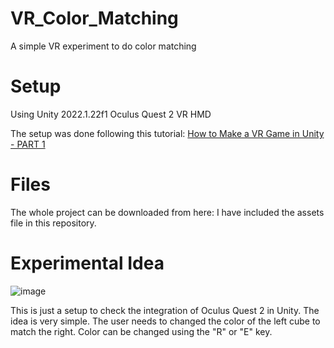 # VR_Color_Matching
A simple VR experiment to do color matching

# Setup
Using Unity 2022.1.22f1
Oculus Quest 2 VR HMD

The setup was done following this tutorial: [How to Make a VR Game in Unity - PART 1](https://youtu.be/HhtTtvBF5bI?list=PLpEoiloH-4eP-OKItF8XNJ8y8e1asOJud&t=8)

# Files
The whole project can be downloaded from here:
I have included the assets file in this repository.

# Experimental Idea

![image](https://github.com/jojo96/VR_Color_Matching/assets/18205576/45a7e216-7913-4c42-83bf-c494df4c440c)

This is just a setup to check the integration of Oculus Quest 2 in Unity. The idea is very simple. The user needs to changed the color of the left cube to match the right. Color can be changed using the "R" or "E" key.
